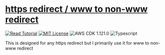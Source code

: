 # [https redirect / www to non-www redirect](https://apoorv.blog/redirect-www-to-non-www/)

[![Read Tutorial](https://badgen.now.sh/badge/Read/Tutorial/purple)](https://apoorv.blog/redirect-www-to-non-www/)
[![MIT License](https://badgen.now.sh/badge/License/MIT/blue)](https://github.com/apoorvmote/cdk-examples/blob/master/License.md)
![AWS CDK 1.121.0](https://badgen.net/badge/aws-cdk/1.121.0/yellow)
![Typescript](https://badgen.net/badge/icon/typescript?icon=typescript&label)

This is designed for any https redirect but I primarily use it for www to non-www redirect